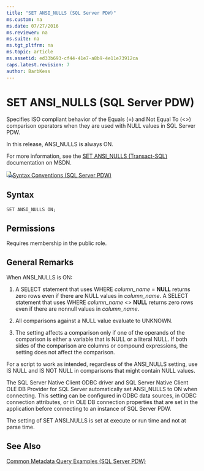 ```yaml
---
title: "SET ANSI_NULLS (SQL Server PDW)"
ms.custom: na
ms.date: 07/27/2016
ms.reviewer: na
ms.suite: na
ms.tgt_pltfrm: na
ms.topic: article
ms.assetid: ed33b693-cf44-41e7-a8b9-4e11e73912ca
caps.latest.revision: 7
author: BarbKess
---
```

# SET ANSI_NULLS (SQL Server PDW)
Specifies ISO compliant behavior of the Equals (=) and Not Equal To (<>) comparison operators when they are used with NULL values in SQL Server PDW.  
  
In this release, ANSI_NULLS is always ON.  
  
For more information, see the [SET ANSI_NULLS (Transact-SQL)](http://msdn.microsoft.com/en-us/library/ms188048(v=sql11)) documentation on MSDN.  
  
![Topic link icon](../../mpp/sqlpdw/media/Topic_Link.gif "Topic_Link")[Syntax Conventions &#40;SQL Server PDW&#41;](../../mpp/sqlpdw/syntax-conventions-sql-server-pdw.md)  
  
## Syntax  
  
```  
SET ANSI_NULLS ON;  
```  
  
## Permissions  
Requires membership in the public role.  
  
## General Remarks  
When ANSI_NULLS is ON:  
  
1.  A SELECT statement that uses WHERE *column_name* = **NULL** returns zero rows even if there are NULL values in *column_name*. A SELECT statement that uses WHERE *column_name* <> **NULL** returns zero rows even if there are nonnull values in *column_name*.  
  
2.  All comparisons against a NULL value evaluate to UNKNOWN.  
  
3.  The setting affects a comparison only if one of the operands of the comparison is either a variable that is NULL or a literal NULL. If both sides of the comparison are columns or compound expressions, the setting does not affect the comparison.  
  
For a script to work as intended, regardless of the ANSI_NULLS setting, use IS NULL and IS NOT NULL in comparisons that might contain NULL values.  
  
The SQL Server Native Client ODBC driver and SQL Server Native Client OLE DB Provider for SQL Server automatically set ANSI_NULLS to ON when connecting. This setting can be configured in ODBC data sources, in ODBC connection attributes, or in OLE DB connection properties that are set in the application before connecting to an instance of SQL Server PDW.  
  
The setting of SET ANSI_NULLS is set at execute or run time and not at parse time.  
  
## See Also  
[Common Metadata Query Examples &#40;SQL Server PDW&#41;](../../mpp/sqlpdw/common-metadata-query-examples-sql-server-pdw.md)  
  
